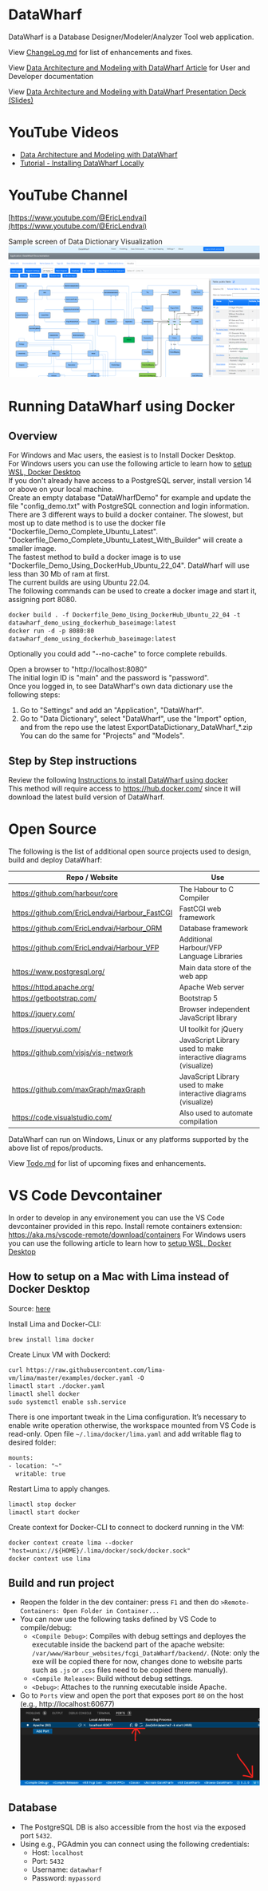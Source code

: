 # DataWharf
DataWharf is a Database Designer/Modeler/Analyzer Tool web application.  

View [ChangeLog.md](ChangeLog.md) for list of enhancements and fixes.   

View [Data Architecture and Modeling with DataWharf Article](https://harbour.wiki/index.asp?page=PublicArticles&mode=show&id=230224232407&sig=5928045156) for User and Developer documentation   

View [Data Architecture and Modeling with DataWharf Presentation Deck (Slides)](https://github.com/EricLendvai/DataWharf/blob/main/Presentation/Intro_To_DataWharf.pdf)   

# YouTube Videos
  * [Data Architecture and Modeling with DataWharf](https://www.youtube.com/watch?v=8GfwKYA4Agc)
  * [Tutorial - Installing DataWharf Locally](https://www.youtube.com/watch?v=Gc_Vib6_3is)

# YouTube Channel
[https://www.youtube.com/@EricLendvai](https://www.youtube.com/@EricLendvai)   

Sample screen of Data Dictionary Visualization 
![Sample screen of Data Dictionary Visualization](images/Sample001.png "Sample screen of Data Dictionary Visualization")

# Running DataWharf using Docker
## Overview
For Windows and Mac users, the easiest is to Install Docker Desktop.   
For Windows users you can use the following article to learn how to [setup WSL, Docker Desktop](https://harbour.wiki/index.asp?page=PublicArticles&mode=show&id=221022022831&sig=9123873596)   
If you don't already have access to a PostgreSQL server, install version 14 or above on your local machine.   
Create an empty database "DataWharfDemo" for example and update the file "config_demo.txt" with PostgreSQL connection and login information.   
There are 3 different ways to build a docker container. The slowest, but most up to date method is to use the docker file "Dockerfile_Demo_Complete_Ubuntu_Latest".   
"Dockerfile_Demo_Complete_Ubuntu_Latest_With_Builder" will create a smaller image.   
The fastest method to build a docker image is to use "Dockerfile_Demo_Using_DockerHub_Ubuntu_22_04". DataWharf will use less than 30 Mb of ram at first.   
The current builds are using Ubuntu 22.04.   
The following commands can be used to create a docker image and start it, assigning port 8080.   

```
docker build . -f Dockerfile_Demo_Using_DockerHub_Ubuntu_22_04 -t datawharf_demo_using_dockerhub_baseimage:latest
docker run -d -p 8080:80 datawharf_demo_using_dockerhub_baseimage:latest
```

Optionally you could add  "--no-cache" to force complete rebuilds.

Open a browser to "http://localhost:8080"   
The initial login ID is "main" and the password is "password".   
Once you logged in, to see DataWharf's own data dictionary use the following steps:   
1. Go to "Settings" and add an "Application", "DataWharf".   
2. Go to "Data Dictionary", select "DataWharf", use the "Import" option, and from the repo use the latest ExportDataDictionary_DataWharf_*.zip   
You can do the same for "Projects" and "Models".   

## Step by Step instructions
Review the following [Instructions to install DataWharf using docker](Instructions_to_install_DataWharf_using_docker.md)   
This method will require access to https://hub.docker.com/ since it will download the latest build version of DataWharf.   

# Open Source
The following is the list of additional open source projects used to design, build and deploy DataWharf:

| Repo / Website  | Use |
| ------------- | ------------- |
| https://github.com/harbour/core                | The Habour to C Compiler |
| https://github.com/EricLendvai/Harbour_FastCGI | FastCGI web framework |
| https://github.com/EricLendvai/Harbour_ORM     | Database framework |
| https://github.com/EricLendvai/Harbour_VFP     | Additional Harbour/VFP Language Libraries |
| https://www.postgresql.org/                    | Main data store of the web app |
| https://httpd.apache.org/                      | Apache Web server |
| https://getbootstrap.com/                      | Bootstrap 5 |
| https://jquery.com/                            | Browser independent JavaScript library |
| https://jqueryui.com/                          | UI toolkit for jQuery |
| https://github.com/visjs/vis-network           | JavaScript Library used to make interactive diagrams (visualize) |
| https://github.com/maxGraph/maxGraph           | JavaScript Library used to make interactive diagrams (visualize) |
| https://code.visualstudio.com/                 | Also used to automate compilation |

DataWharf can run on Windows, Linux or any platforms supported by the above list of repos/products.

View [Todo.md](Todo.md) for list of upcoming fixes and enhancements.

# VS Code Devcontainer
In order to develop in any environement you can use the VS Code devcontainer provided in this repo.
Install remote containers extension: https://aka.ms/vscode-remote/download/containers
For Windows users you can use the following article to learn how to [setup WSL, Docker Desktop](https://harbour.wiki/index.asp?page=PublicArticles&mode=show&id=221022022831&sig=9123873596)

## How to setup on a Mac with Lima instead of Docker Desktop
Source: [here](https://georgik.rocks/how-to-develop-for-esp32-c3-with-rust-on-macos-with-lima-using-dev-container-in-vs-code/)

Install Lima and Docker-CLI:
```
brew install lima docker
```

Create Linux VM with Dockerd:

```
curl https://raw.githubusercontent.com/lima-vm/lima/master/examples/docker.yaml -O
limactl start ./docker.yaml
limactl shell docker
sudo systemctl enable ssh.service
```
There is one important tweak in the Lima configuration. It’s necessary to enable write operation otherwise, the workspace mounted from VS Code is read-only. Open file `~/.lima/docker/lima.yaml` and add writable flag to desired folder:
```
mounts:
- location: "~"
  writable: true
```
Restart Lima to apply changes.
```
limactl stop docker
limactl start docker
```

Create context for Docker-CLI to connect to dockerd running in the VM:


```
docker context create lima --docker "host=unix://${HOME}/.lima/docker/sock/docker.sock"
docker context use lima
```


## Build and run project
- Reopen the folder in the dev container: press `F1` and then do `>Remote-Containers: Open Folder in Container...`
- You can now use the following tasks defined by VS Code to compile/debug:
  - `<Compile Debug>`: Compiles with debug settings and deployes the executable inside the backend part of the apache website: `/var/www/Harbour_websites/fcgi_DataWharf/backend/`. (Note: only the exe will be copied there for now, changes done to website parts such as `.js` or `.css` files need to be copied there manually).
  - `<Compile Release>`: Build without debug settings.
  - `<Debug>`: Attaches to the running executable inside Apache.
- Go to `Ports` view and open the port that exposes port `80` on the host (e.g., http://localhost:60677)
![alt](doc/images/devcontainer-ports.png)

## Database
- The PostgreSQL DB is also accessible from the host via the exposed port `5432`.
- Using e.g., PGAdmin you can connect using the following credentials:
  - Host: `localhost`
  - Port: `5432`
  - Username: `datawharf`
  - Password: `mypassord`
